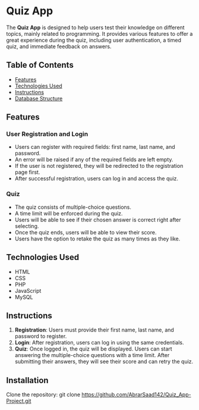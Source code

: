 # Quiz App

The **Quiz App** is designed to help users test their knowledge on different topics, mainly related to programming. It provides various features to offer a great experience during the quiz, including user authentication, a timed quiz, and immediate feedback on answers.

## Table of Contents
- [Features](#features)
- [Technologies Used](#technologies-used)
- [Instructions](#instructions)
- [Database Structure](#database-structure)

## Features

### User Registration and Login
- Users can register with required fields: first name, last name, and password.
- An error will be raised if any of the required fields are left empty.
- If the user is not registered, they will be redirected to the registration page first.
- After successful registration, users can log in and access the quiz.

### Quiz
- The quiz consists of multiple-choice questions.
- A time limit will be enforced during the quiz.
- Users will be able to see if their chosen answer is correct right after selecting.
- Once the quiz ends, users will be able to view their score.
- Users have the option to retake the quiz as many times as they like.

## Technologies Used
  - HTML
  - CSS
  - PHP
  - JavaScript
  - MySQL

## Instructions

1. **Registration**: Users must provide their first name, last name, and password to register.
2. **Login**: After registration, users can log in using the same credentials.
3. **Quiz**: Once logged in, the quiz will be displayed. Users can start answering the multiple-choice questions with a time limit. After submitting their answers, they will see their score and can retry the quiz.


## Installation

Clone the repository:
   git clone https://github.com/AbrarSaad142/Quiz_App-Project.git
